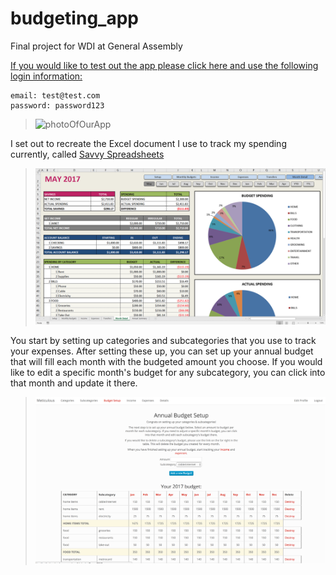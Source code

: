 # budgeting_app
Final project for WDI at General Assembly

[If you would like to test out the app please click here and use the following login information:](https://meticulous.herokuapp.com/)

```
email: test@test.com
password: password123
```

>![photoOfOurApp](app/assets/images/home_screen.png)

I set out to recreate the Excel document I use to track my spending currently, called [Savvy Spreadsheets](https://www.savvyspreadsheets.com/)

>![photoOfOurApp](app/assets/images/savvy_spreadsheets.png)

You start by setting up categories and subcategories that you use to track your expenses. After setting these up, you can set up your annual budget that will fill each month with the budgeted amount you choose. If you would like to edit a specific month's budget for any subcategory, you can click into that month and update it there.

>![photoOfOurApp](app/assets/images/annual_budget.png)
